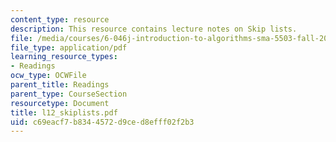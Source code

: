 ```yaml
---
content_type: resource
description: This resource contains lecture notes on Skip lists.
file: /media/courses/6-046j-introduction-to-algorithms-sma-5503-fall-2005/c69eacf7b8344572d9ced8efff02f2b3_l12_skiplists.pdf
file_type: application/pdf
learning_resource_types:
- Readings
ocw_type: OCWFile
parent_title: Readings
parent_type: CourseSection
resourcetype: Document
title: l12_skiplists.pdf
uid: c69eacf7-b834-4572-d9ce-d8efff02f2b3
---
```

